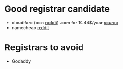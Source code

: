 # Good registrar candidate
- cloudlfare (best [reddit](https://www.reddit.com/r/webdev/comments/1bjfqse/whats_the_best_domain_registrar_in_2024/)) .com for 10.44$/year [source](https://www.ajonit.com/internet/cloudflare-domains-pricing/) 
- namecheap  [reddit](https://www.reddit.com/r/webdev/comments/1bjfqse/whats_the_best_domain_registrar_in_2024/)

# Registrars to avoid
- Godaddy